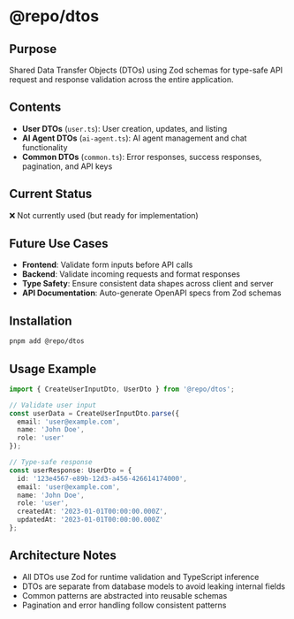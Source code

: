 # @repo/dtos

## Purpose
Shared Data Transfer Objects (DTOs) using Zod schemas for type-safe API request and response validation across the entire application.

## Contents
- **User DTOs** (`user.ts`): User creation, updates, and listing
- **AI Agent DTOs** (`ai-agent.ts`): AI agent management and chat functionality
- **Common DTOs** (`common.ts`): Error responses, success responses, pagination, and API keys

## Current Status
❌ Not currently used (but ready for implementation)

## Future Use Cases
- **Frontend**: Validate form inputs before API calls
- **Backend**: Validate incoming requests and format responses
- **Type Safety**: Ensure consistent data shapes across client and server
- **API Documentation**: Auto-generate OpenAPI specs from Zod schemas

## Installation
```bash
pnpm add @repo/dtos
```

## Usage Example
```typescript
import { CreateUserInputDto, UserDto } from '@repo/dtos';

// Validate user input
const userData = CreateUserInputDto.parse({
  email: 'user@example.com',
  name: 'John Doe',
  role: 'user'
});

// Type-safe response
const userResponse: UserDto = {
  id: '123e4567-e89b-12d3-a456-426614174000',
  email: 'user@example.com',
  name: 'John Doe',
  role: 'user',
  createdAt: '2023-01-01T00:00:00.000Z',
  updatedAt: '2023-01-01T00:00:00.000Z'
};
```

## Architecture Notes
- All DTOs use Zod for runtime validation and TypeScript inference
- DTOs are separate from database models to avoid leaking internal fields
- Common patterns are abstracted into reusable schemas
- Pagination and error handling follow consistent patterns